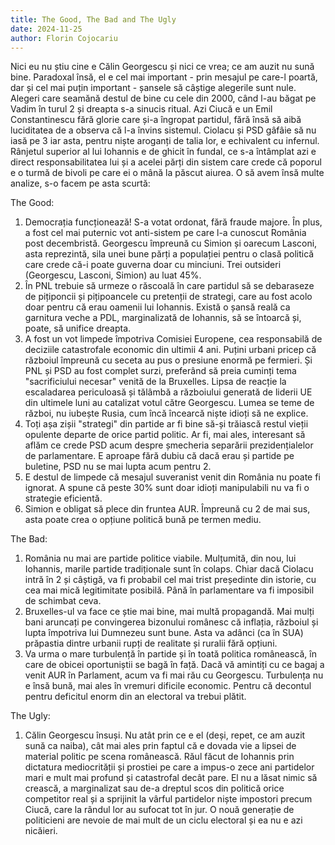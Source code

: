 ```yaml
---
title: The Good, The Bad and The Ugly
date: 2024-11-25
author: Florin Cojocariu
---
```

Nici eu nu știu cine e Călin Georgescu și nici ce vrea; ce am auzit nu sună bine. Paradoxal însă, el e cel mai important - prin mesajul pe care-l poartă, dar și cel mai puțin important - șansele să câștige alegerile sunt nule.  Alegeri care seamănă destul de bine cu cele din 2000, când l-au băgat pe Vadim în turul 2 și dreapta s-a sinucis ritual. Azi Ciucă e un Emil Constantinescu fără glorie care și-a îngropat partidul, fără însă să aibă luciditatea de a observa că l-a învins sistemul. Ciolacu și PSD gâfâie să nu iasă pe 3 iar asta, pentru niște aroganți de talia lor, e echivalent cu infernul. Rânjetul superior al lui Iohannis e de ghicit în fundal, ce s-a întâmplat azi e direct responsabilitatea lui și a acelei părți din sistem care  crede că poporul e o turmă de bivoli pe care ei o mână la păscut aiurea. O să avem însă multe analize, s-o facem pe asta scurtă:

The Good:

1. Democrația funcționează!  S-a votat ordonat, fără fraude majore. În plus, a fost cel mai puternic vot anti-sistem pe care l-a cunoscut România post decembristă. Georgescu împreună cu Simion  și oarecum Lasconi, asta reprezintă, sila unei bune părți a populației pentru o clasă politică care crede că-i poate guverna doar cu minciuni. Trei out­sideri (Georgescu, Lasconi, Simion) au luat 45%. 
2. În PNL trebuie să urmeze o răscoală în care partidul să se debaraseze de pițiponcii și pițipoancele cu pretenții de strategi, care au fost acolo doar pentru că erau oamenii lui Iohannis. Există o șansă reală ca garnitura veche a PDL, marginalizată de Iohannis, să se întoarcă și, poate, să unifice dreapta.
3. A fost un vot limpede împotriva Comisiei Europene, cea responsabilă de deciziile catastrofale economic din ultimii 4 ani. Puțini urbani pricep că războiul împreună cu seceta au pus o presiune enormă pe fermieri. Și PNL și PSD au fost complet surzi, preferând să preia cuminți tema "sacrificiului necesar" venită de la Bruxelles. Lipsa de reacție la escaladarea periculoasă și tălâmbă a războiului generată de liderii UE din ultimele luni au catalizat votul către Georgescu. Lumea se teme de război, nu iubește Rusia, cum încă încearcă niște idioți să ne explice.
4. Toți așa zișii "strategi" din partide ar fi bine să-și trăiască restul vieții opulente departe de orice partid politic. Ar fi, mai ales, interesant să aflăm ce crede PSD acum despre șmecheria separării prezidențialelor de parlamentare. E aproape fără dubiu că dacă erau și partide pe buletine, PSD nu se mai lupta acum pentru 2.
5. E destul de limpede că mesajul suveranist venit din România nu poate fi ignorat. A spune că peste 30% sunt doar idioți manipulabili nu va fi o strategie eficientă.
6. Simion e obligat să plece din fruntea AUR. Împreună cu 2 de mai sus, asta poate crea o opțiune politică bună pe termen mediu.

The Bad:

1. România nu mai are partide politice viabile. Mulțumită, din nou, lui Iohannis, marile partide tradiționale sunt în colaps. Chiar dacă Ciolacu intră în 2 și câștigă, va fi probabil cel mai trist președinte din istorie, cu cea mai mică legitimitate posibilă. Până în parlamentare va fi imposibil de schimbat ceva.
2. Bruxelles-ul va face ce știe mai bine, mai multă propagandă. Mai mulți bani aruncați pe convingerea bizonului românesc că inflația, războiul și lupta împotriva lui Dumnezeu sunt bune. Asta va adânci (ca în SUA) prăpastia dintre urbanii rupți de realitate și ruralii fără opțiuni.
3. Va urma o mare turbulență în partide și în toată politica românească, în care de obicei oportuniștii se bagă în față. Dacă vă amintiți cu ce bagaj a venit AUR în Parlament, acum va fi mai rău cu Georgescu. Turbulența nu e însă bună, mai ales în vremuri dificile economic. Pentru că decontul pentru deficitul enorm din an electoral va trebui plătit.

The Ugly:

1. Călin Georgescu însuși. Nu atât prin ce e el (deși, repet, ce am auzit sună ca naiba), cât mai ales prin faptul că e dovada vie a lipsei de material politic pe scena românească. Răul făcut de Iohannis prin dictatura mediocrității și prostiei pe care a impus-o zece ani partidelor mari e mult mai profund și catastrofal decât pare. El nu a lăsat nimic să crească, a marginalizat sau de-a dreptul scos din politică orice competitor real și a sprijinit la vârful partidelor niște impostori precum Ciucă, care la rândul lor au sufocat tot în jur. O nouă generație de politicieni are nevoie de mai mult de un ciclu electoral și ea nu e azi nicăieri.
